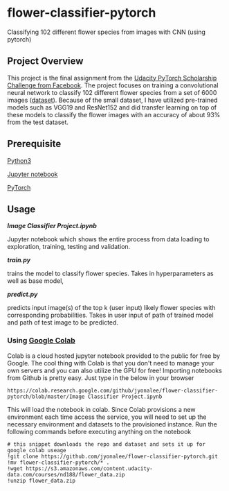 # flower-classifier-pytorch
Classifying 102 different flower species from images with CNN (using pytorch)

## Project Overview
This project is the final assignment from the [Udacity PyTorch Scholarship Challenge from Facebook](https://www.udacity.com/facebook-pytorch-scholarship). 
The project focuses on training a convolutional neural network to classify 102 different flower 
species from a set of 6000 images ([dataset](http://www.robots.ox.ac.uk/~vgg/data/flowers/102/index.html)). Because of the small dataset, I have utilized pre-trained models 
such as VGG19 and ResNet152 and did transfer learning on top of these models to classify the flower 
images with an accuracy of about 93% from the test dataset.

## Prerequisite

[Python3](https://www.python.org/downloads/)

[Jupyter notebook](https://jupyter.org/install)

[PyTorch](https://pytorch.org/get-started/locally/)


## Usage
**_Image Classifier Project.ipynb_**    

Jupyter notebook which shows the entire process from data loading 
to exploration, training, testing and validation.


**_train.py_**                          

trains the model to classify flower species. Takes in hyperparameters as well as base model,


**_predict.py_**                        

predicts input image(s) of the top k (user input) likely flower species with corresponding 
probabilities. Takes in user input of path of trained model and path of test image to be predicted.

### Using [Google Colab](https://colab.research.google.com/)
Colab is a cloud hosted jupyter notebook provided to the public for free by Google. The cool thing with 
Colab is that you don't need to manage your own servers and you can also utilize the GPU for free!
Importing notebooks from Github is pretty easy. Just type in the below in your browser
```
https://colab.research.google.com/github/jyonalee/flower-classifier-pytorch/blob/master/Image Classifier Project.ipynb
```
This will load the notebook in colab. Since Colab provisions a new environment each time
access the service, you will need to set up the necessary environment and datasets to
the provisioned instance.
Run the following commands before executing anything on the notebook
```
# this snippet downloads the repo and dataset and sets it up for google colab useage
!git clone https://github.com/jyonalee/flower-classifier-pytorch.git
!mv flower-classifier-pytorch/* .
!wget https://s3.amazonaws.com/content.udacity-data.com/courses/nd188/flower_data.zip
!unzip flower_data.zip
```
